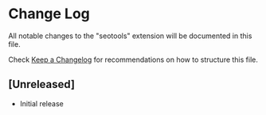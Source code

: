 # Change Log

All notable changes to the "seotools" extension will be documented in this file.

Check [Keep a Changelog](http://keepachangelog.com/) for recommendations on how to structure this file.

## [Unreleased]

- Initial release